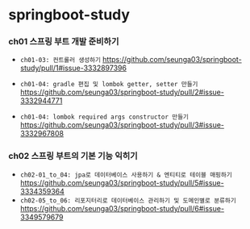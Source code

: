 # springboot-study

### ch01 스프링 부트 개발 준비하기

- `ch01-03: 컨트롤러 생성하기` https://github.com/seunga03/springboot-study/pull/1#issue-3332897396

- `ch01-04: gradle 편집 및 lombok getter, setter 만들기` https://github.com/seunga03/springboot-study/pull/2#issue-3332944771

- `ch01-04: lombok required args constructor 만들기` https://github.com/seunga03/springboot-study/pull/3#issue-3332967808

### ch02 스프링 부트의 기본 기능 익히기

- `ch02-01_to_04: jpa로 데이터베이스 사용하기 & 엔티티로 테이블 매핑하기` https://github.com/seunga03/springboot-study/pull/5#issue-3334359364
- `ch02-05_to_06: 리포지터리로 데이터베이스 관리하기 및 도메인별로 분류하기` https://github.com/seunga03/springboot-study/pull/6#issue-3349579679
